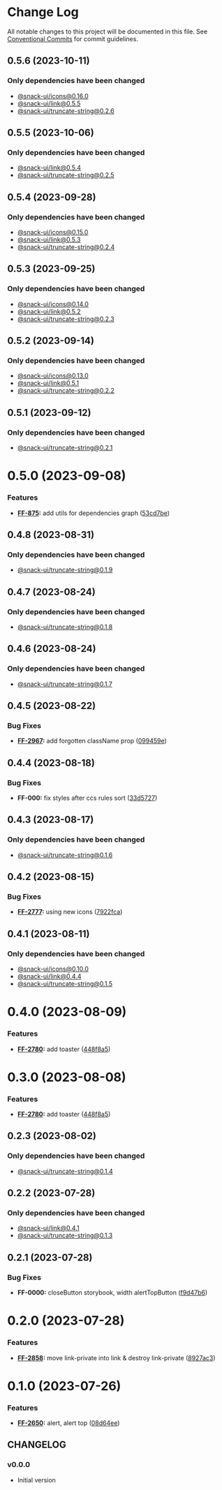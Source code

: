# Change Log

All notable changes to this project will be documented in this file.
See [Conventional Commits](https://conventionalcommits.org) for commit guidelines.

## 0.5.6 (2023-10-11)

### Only dependencies have been changed
* [@snack-ui/icons@0.16.0](https://git.sbercloud.tech/sbercloud-ui/tokens-design-system/snack-uikit/-/blob/master/packages/icons/CHANGELOG.md)
* [@snack-ui/link@0.5.5](https://git.sbercloud.tech/sbercloud-ui/tokens-design-system/snack-uikit/-/blob/master/packages/link/CHANGELOG.md)
* [@snack-ui/truncate-string@0.2.6](https://git.sbercloud.tech/sbercloud-ui/tokens-design-system/snack-uikit/-/blob/master/packages/truncate-string/CHANGELOG.md)





## 0.5.5 (2023-10-06)

### Only dependencies have been changed
* [@snack-ui/link@0.5.4](https://git.sbercloud.tech/sbercloud-ui/tokens-design-system/snack-uikit/-/blob/master/packages/link/CHANGELOG.md)
* [@snack-ui/truncate-string@0.2.5](https://git.sbercloud.tech/sbercloud-ui/tokens-design-system/snack-uikit/-/blob/master/packages/truncate-string/CHANGELOG.md)





## 0.5.4 (2023-09-28)

### Only dependencies have been changed
* [@snack-ui/icons@0.15.0](https://git.sbercloud.tech/sbercloud-ui/tokens-design-system/snack-uikit/-/blob/master/packages/icons/CHANGELOG.md)
* [@snack-ui/link@0.5.3](https://git.sbercloud.tech/sbercloud-ui/tokens-design-system/snack-uikit/-/blob/master/packages/link/CHANGELOG.md)
* [@snack-ui/truncate-string@0.2.4](https://git.sbercloud.tech/sbercloud-ui/tokens-design-system/snack-uikit/-/blob/master/packages/truncate-string/CHANGELOG.md)





## 0.5.3 (2023-09-25)

### Only dependencies have been changed
* [@snack-ui/icons@0.14.0](https://git.sbercloud.tech/sbercloud-ui/tokens-design-system/snack-uikit/-/blob/master/packages/icons/CHANGELOG.md)
* [@snack-ui/link@0.5.2](https://git.sbercloud.tech/sbercloud-ui/tokens-design-system/snack-uikit/-/blob/master/packages/link/CHANGELOG.md)
* [@snack-ui/truncate-string@0.2.3](https://git.sbercloud.tech/sbercloud-ui/tokens-design-system/snack-uikit/-/blob/master/packages/truncate-string/CHANGELOG.md)





## 0.5.2 (2023-09-14)

### Only dependencies have been changed
* [@snack-ui/icons@0.13.0](https://git.sbercloud.tech/sbercloud-ui/tokens-design-system/snack-uikit/-/blob/master/packages/icons/CHANGELOG.md)
* [@snack-ui/link@0.5.1](https://git.sbercloud.tech/sbercloud-ui/tokens-design-system/snack-uikit/-/blob/master/packages/link/CHANGELOG.md)
* [@snack-ui/truncate-string@0.2.2](https://git.sbercloud.tech/sbercloud-ui/tokens-design-system/snack-uikit/-/blob/master/packages/truncate-string/CHANGELOG.md)





## 0.5.1 (2023-09-12)

### Only dependencies have been changed
* [@snack-ui/truncate-string@0.2.1](https://git.sbercloud.tech/sbercloud-ui/tokens-design-system/snack-uikit/-/blob/master/packages/truncate-string/CHANGELOG.md)





# 0.5.0 (2023-09-08)


### Features

* **[FF-875](https://jira.sbercloud.tech/browse/FF-875):** add utils for dependencies graph ([53cd7be](https://git.sbercloud.tech/sbercloud-ui/tokens-design-system/snack-uikit/commits/53cd7be638f01e573cb52b2417a39f4df4f6089b))





## 0.4.8 (2023-08-31)

### Only dependencies have been changed
* [@snack-ui/truncate-string@0.1.9](https://git.sbercloud.tech/sbercloud-ui/tokens-design-system/snack-uikit/-/blob/master/packages/truncate-string/CHANGELOG.md)





## 0.4.7 (2023-08-24)

### Only dependencies have been changed
* [@snack-ui/truncate-string@0.1.8](https://git.sbercloud.tech/sbercloud-ui/tokens-design-system/snack-uikit/-/blob/master/packages/truncate-string/CHANGELOG.md)





## 0.4.6 (2023-08-24)

### Only dependencies have been changed
* [@snack-ui/truncate-string@0.1.7](https://git.sbercloud.tech/sbercloud-ui/tokens-design-system/snack-uikit/-/blob/master/packages/truncate-string/CHANGELOG.md)





## 0.4.5 (2023-08-22)


### Bug Fixes

* **[FF-2967](https://jira.sbercloud.tech/browse/FF-2967):** add forgotten className prop ([099459e](https://git.sbercloud.tech/sbercloud-ui/tokens-design-system/snack-uikit/commits/099459ee83e61e68869ac754cdea42c6be6963ac))





## 0.4.4 (2023-08-18)


### Bug Fixes

* **FF-000:** fix styles after ccs rules sort ([33d5727](https://git.sbercloud.tech/sbercloud-ui/tokens-design-system/snack-uikit/commits/33d5727673cd2a338c1ec08dc10492301b9c8cfe))





## 0.4.3 (2023-08-17)

### Only dependencies have been changed
* [@snack-ui/truncate-string@0.1.6](https://git.sbercloud.tech/sbercloud-ui/tokens-design-system/snack-uikit/-/blob/master/packages/truncate-string/CHANGELOG.md)





## 0.4.2 (2023-08-15)


### Bug Fixes

* **[FF-2777](https://jira.sbercloud.tech/browse/FF-2777):** using new icons ([7922fca](https://git.sbercloud.tech/sbercloud-ui/tokens-design-system/snack-uikit/commits/7922fca103293299554fe07d607ca54b3b571e66))





## 0.4.1 (2023-08-11)

### Only dependencies have been changed
* [@snack-ui/icons@0.10.0](https://git.sbercloud.tech/sbercloud-ui/tokens-design-system/snack-uikit/-/blob/master/packages/icons/CHANGELOG.md)
* [@snack-ui/link@0.4.4](https://git.sbercloud.tech/sbercloud-ui/tokens-design-system/snack-uikit/-/blob/master/packages/link/CHANGELOG.md)
* [@snack-ui/truncate-string@0.1.5](https://git.sbercloud.tech/sbercloud-ui/tokens-design-system/snack-uikit/-/blob/master/packages/truncate-string/CHANGELOG.md)





# 0.4.0 (2023-08-09)


### Features

* **[FF-2780](https://jira.sbercloud.tech/browse/FF-2780):** add toaster ([448f8a5](https://git.sbercloud.tech/sbercloud-ui/tokens-design-system/snack-uikit/commits/448f8a58089ffd5c93b92292216119ef45b2fc24))





# 0.3.0 (2023-08-08)


### Features

* **[FF-2780](https://jira.sbercloud.tech/browse/FF-2780):** add toaster ([448f8a5](https://git.sbercloud.tech/sbercloud-ui/tokens-design-system/snack-uikit/commits/448f8a58089ffd5c93b92292216119ef45b2fc24))





## 0.2.3 (2023-08-02)

### Only dependencies have been changed
* [@snack-ui/truncate-string@0.1.4](https://git.sbercloud.tech/sbercloud-ui/tokens-design-system/snack-uikit/-/blob/master/packages/truncate-string/CHANGELOG.md)





## 0.2.2 (2023-07-28)

### Only dependencies have been changed
* [@snack-ui/link@0.4.1](https://git.sbercloud.tech/sbercloud-ui/tokens-design-system/snack-uikit/-/blob/master/packages/link/CHANGELOG.md)
* [@snack-ui/truncate-string@0.1.3](https://git.sbercloud.tech/sbercloud-ui/tokens-design-system/snack-uikit/-/blob/master/packages/truncate-string/CHANGELOG.md)





## 0.2.1 (2023-07-28)


### Bug Fixes

* **FF-0000:** closeButton storybook, width alertTopButton ([f9d47b6](https://git.sbercloud.tech/sbercloud-ui/tokens-design-system/snack-uikit/commits/f9d47b6cc277f3d1fbad639c93e2d12fb3bf8fb0))





# 0.2.0 (2023-07-28)


### Features

* **[FF-2858](https://jira.sbercloud.tech/browse/FF-2858):** move link-private into link & destroy link-private ([8927ac3](https://git.sbercloud.tech/sbercloud-ui/tokens-design-system/snack-uikit/commits/8927ac32bc2c160a5ec93019fd4e0cf7802e03d6))





# 0.1.0 (2023-07-26)


### Features

* **[FF-2650](https://jira.sbercloud.tech/browse/FF-2650):** alert, alert top ([08d64ee](https://git.sbercloud.tech/sbercloud-ui/tokens-design-system/snack-uikit/commits/08d64ee5059b0b72368771dda04881730f637a7b))





## CHANGELOG

### v0.0.0

- Initial version
